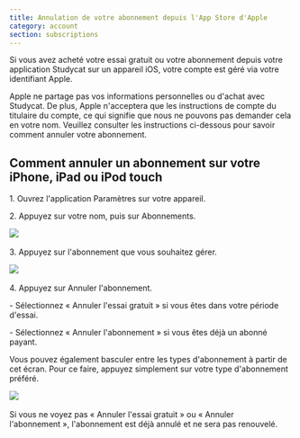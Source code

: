 ```yaml
---
title: Annulation de votre abonnement depuis l'App Store d'Apple
category: account
section: subscriptions
---
```

Si vous avez acheté votre essai gratuit ou votre abonnement depuis votre application Studycat sur un appareil iOS, votre compte est géré via votre identifiant Apple.

Apple ne partage pas vos informations personnelles ou d'achat avec Studycat. De plus, Apple n'acceptera que les instructions de compte du titulaire du compte, ce qui signifie que nous ne pouvons pas demander cela en votre nom. Veuillez consulter les instructions ci-dessous pour savoir comment annuler votre abonnement.

## Comment annuler un abonnement sur votre iPhone, iPad ou iPod touch

1\. Ouvrez l'application Paramètres sur votre appareil.

2\. Appuyez sur votre nom, puis sur Abonnements.

​![](/attachments/token/nCIncCXCjZuIPV648xYt0lib3/?name=apple_settings_subscriptions_01.PNG.png)​

3\. Appuyez sur l'abonnement que vous souhaitez gérer.

​![](/attachments/token/snrsdRNd9mcFLX6QtMUDNOy3y/?name=apple_device-settings_subscriptions_01.PNG)​

4\. Appuyez sur Annuler l'abonnement.

\- Sélectionnez « Annuler l'essai gratuit » si vous êtes dans votre période d'essai.

\- Sélectionnez « Annuler l'abonnement » si vous êtes déjà un abonné payant.

Vous pouvez également basculer entre les types d'abonnement à partir de cet écran. Pour ce faire, appuyez simplement sur votre type d'abonnement préféré.

​![](/attachments/token/dSyv3ALuqCzNu7Rx7JG3JzBWr/?name=apple_device-settings_subscriptions_02.PNG)​

Si vous ne voyez pas « Annuler l'essai gratuit » ou « Annuler l'abonnement », l'abonnement est déjà annulé et ne sera pas renouvelé.